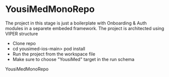 # YousiMedMonoRepo

The project in this stage is just a boilerplate with Onboarding & Auth modules in a separete embeded framework. The project is architected using VIPER structure

- Clone repo
- cd yousimed-ios-main> pod install
- Run the project from the workspace file
- Make sure to choose "YousiMed" target in the run schema

YousiMedMonoRepo
